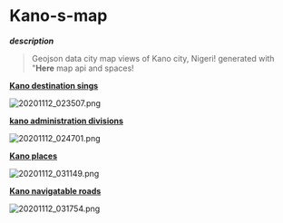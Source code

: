 # Kano-s-map
_**description**_

> Geojson data city map views of Kano city, Nigeri!
generated with "**Here** map api and spaces!

[**Kano destination sings**](http://geojson.tools/index.html?url=https://xyz.api.here.com/hub/spaces/Rv3JLYSi/iterate?handle=0&limit=5000&access_token=AHajD8T7Q9SwxZbTCgoxNAA)

![20201112_023507.png](https://user-images.githubusercontent.com/72520148/98884150-b7f2d480-248f-11eb-8b9f-d5d6bce982c6.png)

[**kano administration divisions**](http://geojson.tools/index.html?url=https://xyz.api.here.com/hub/spaces/SZ6S2aFi/iterate?handle=0&limit=5000&access_token=AHajD8T7Q9SwxZbTCgoxNAA)

![20201112_024701.png](https://user-images.githubusercontent.com/72520148/98884924-61869580-2491-11eb-8b8c-2b188f1b6570.png)

[**Kano places**](http://geojson.tools/index.html?url=https://xyz.api.here.com/hub/spaces/BUCweKrb/iterate?handle=0&limit=5000&access_token=AHajD8T7Q9SwxZbTCgoxNAA)

![20201112_031149.png](https://user-images.githubusercontent.com/72520148/98886689-d5766d00-2494-11eb-804f-61b7ba51025d.png)

[**Kano navigatable roads**](http://geojson.tools/index.html?url=https://xyz.api.here.com/hub/spaces/SZ6S2aFI/iterate?handle=0&limit=5000&access_token=AHajD8T7Q9SwxZbTCgoxNAA)

![20201112_031754.png](https://user-images.githubusercontent.com/72520148/98887183-c9d77600-2495-11eb-9d08-7deaedd7f8a9.png)
